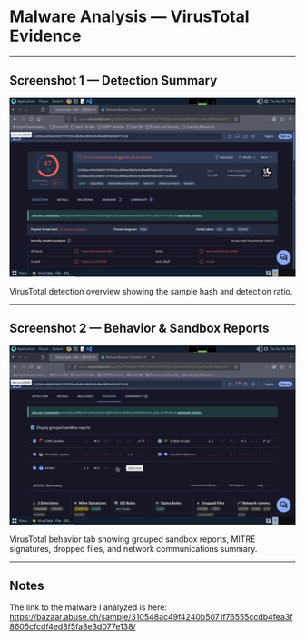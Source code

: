 # Malware Analysis — VirusTotal Evidence

---

## Screenshot 1 — Detection Summary

![VirusTotal Detection Summary](virus_summary.png)

VirusTotal detection overview showing the sample hash and detection ratio.

---

## Screenshot 2 — Behavior & Sandbox Reports

![VirusTotal Behavior Summary](virus_behavior.png)

VirusTotal behavior tab showing grouped sandbox reports, MITRE signatures, dropped files, and network communications summary.

---

## Notes

The link to the malware I analyzed is here: https://bazaar.abuse.ch/sample/310548ac49f4240b5071f76555ccdb4fea3f8605cfcdf4ed8f5fa8e3d077e138/